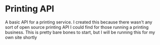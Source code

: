 # Printing API

A basic API for a printing service. I created this because there wasn't any sort of open source
printing API I could find for those running a printing business. This is pretty bare bones to start,
but I will be running this for my own site shortly
